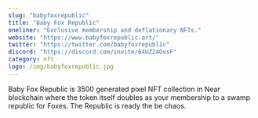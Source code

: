 ```yaml
---
slug: "babyfoxrepublic"
title: "Baby Fox Republic"
oneliner: "Exclusive membership and deflationary NFTs."
website: "https://www.babyfoxrepublic.art/"
twitter: "https://twitter.com/babyfoxrepublic"
discord: "https://discord.com/invite/64UZ24GvsF"
category: nft
logo: /img/babyfoxrepublic.jpg
---
```


Baby Fox Republic is 3500 generated pixel NFT collection in Near blockchain where the token itself doubles as your membership to a swamp republic for Foxes. The Republic is ready the be chaos.
